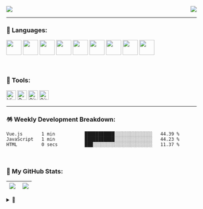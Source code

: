 <p>
  <a href="https://count.getloli.com/"><img src="https://count.getloli.com/get/@Turing-bot?theme=asoul"></a>
  <img src="https://weather-icon.journeyad.repl.co/@zhengzhou?v=1" align="right">
</p>

---

### 🔖 Languages:
<p>
  <img src="https://cdn.jsdelivr.net/gh/devicons/devicon/icons/html5/html5-original.svg" width='40px' />
  <img src="https://cdn.jsdelivr.net/gh/devicons/devicon/icons/css3/css3-original.svg" width='40px'/>
  <img src="https://cdn.jsdelivr.net/gh/devicons/devicon/icons/javascript/javascript-original.svg" width='40px'/>
  <img src="https://cdn.jsdelivr.net/gh/devicons/devicon/icons/jquery/jquery-original.svg" width='40px'/>
  <img src="https://cdn.jsdelivr.net/gh/devicons/devicon/icons/git/git-original.svg" width='40px'/>
  <img src="https://cdn.jsdelivr.net/gh/devicons/devicon/icons/nodejs/nodejs-original.svg" width='40px'/>
  <img src="https://cdn.jsdelivr.net/gh/devicons/devicon/icons/vuejs/vuejs-original.svg" width='40px'/>
  <img src="https://cdn.jsdelivr.net/gh/devicons/devicon/icons/react/react-original.svg" width='40px'/>
  <img src="https://cdn.jsdelivr.net/gh/devicons/devicon/icons/typescript/typescript-original.svg" width='40px'/>

<!--
  <img alt="html5" src="https://img.shields.io/badge/HTML5-E34F26?style=for-the-badge&logo=html5&logoColor=white" />
  <img alt="CSS3" src="https://img.shields.io/badge/CSS3-1572B6?style=for-the-badge&logo=CSS3&logoColor=white" />
  <img alt="JavaScript" src="https://img.shields.io/badge/JavaScript-F7DF1E?style=for-the-badge&logo=JavaScript&logoColor=white" />
  <img alt="jQuery" src="https://img.shields.io/badge/jQuery-0769AD?style=for-the-badge&logo=jQuery&logoColor=white" />
  <img alt="git" src="https://img.shields.io/badge/Git-F05032?style=for-the-badge&logo=git&logoColor=white" />
  <img alt="Node.js" src="https://img.shields.io/badge/Node.js-43853d?style=for-the-badge&logo=Node.js&logoColor=white" />
  <img alt="Vue.js" src="https://img.shields.io/badge/Vue.js-4FC08D?style=for-the-badge&logo=Vue.js&logoColor=white" />
-->
  
</p>

</br>

### 🔮 Tools:
<p>
  <img alt="Visual Studio Code" src="https://img.shields.io/badge/Visual Studio Code-007ACC?&style=flat&logo=Visual Studio Code&logoColor=white" height='25'/>
  <img alt="Google Chrome" src="https://img.shields.io/badge/Google Chrome-4285F4?&style=flat&logo=Google Chrome&logoColor=white" height='25'/>
  <img alt="Github" src="https://img.shields.io/badge/GitHub-181717?&style=flat&logo=Github&logoColor=white" height='25'/>
  <img alt="Gitee" src="https://img.shields.io/badge/Gitee-C71D23?&style=flat&logo=Gitee&logoColor=white" height='25'/>
</p>

---

### 🪅 Weekly Development Breakdown:
<!--START_SECTION:waka-->

```text
Vue.js       1 min           ███████████░░░░░░░░░░░░░░   44.39 %
JavaScript   1 min           ███████████░░░░░░░░░░░░░░   44.23 %
HTML         0 secs          ███░░░░░░░░░░░░░░░░░░░░░░   11.37 %
```

<!--END_SECTION:waka-->

</br>

### 🌟 My GitHub Stats:
| <a href="https://github.com/anuraghazra/github-readme-stats" target="_blank"><img align="left" src="https://github-readme-stats.vercel.app/api?username=Turing-bot&show_icons=true&include_all_commits=true&theme=buefy&locale=en&hide_border=true" /></a> | <a href="https://github.com/anuraghazra/github-readme-stats" target="_blank"><img  src="https://github-readme-stats.vercel.app/api/top-langs/?username=Turing-bot&theme=buefy&locale=en&layout=compact&hide_border=true&langs_count=8" /></a> |
|---|---|

<details> 
  <summary>👋</summary>
  👻
</details>
